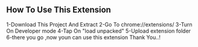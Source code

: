 How To Use This Extension
-------------------------
1-Download This Project And Extract
2-Go To chrome://extensions/
3-Turn On Developer mode
4-Tap On "load unpacked"
5-Upload extension folder
6-there you go ,now youn can use this extension
Thank You..!

